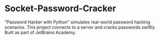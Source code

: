 # Socket-Password-Cracker
"Password Hacker with Python" simulates real-world password hacking scenarios. This project connects to a server and cracks passwords swiftly. Built as part of JetBrains Academy.
